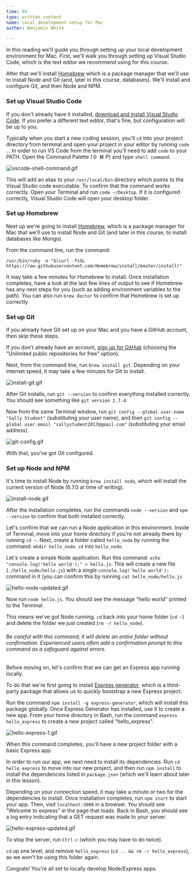 ```yaml
---
time: 60
type: written content
name: Local development setup for Mac
author: Benjamin White

---
```


In this reading we'll guide you through setting up your local development environment for Mac. First, we'll walk you through setting up Visual Studio Code, which is the text editor we recommend using for this course.

After that we'll install [Homebrew](http://brew.sh/) which is a package manager that we'll use to install Node and Git (and, later in this course, databases). We'll install and configure Git, and then Node and NPM.


### Set up Visual Studio Code


If you don't already have it installed, [download and install Visual Studio Code](https://code.visualstudio.com/). If you prefer a different text editor, that's fine, but configuration will be up to you.

Typically when you start a new coding session, you'll `cd` into your project directory from terminal and open your project in your editor by running `code .`. In order to run VS Code from the terminal you'll need to add `code` to your PATH. Open the Command Palette (&#8679; &#8984; P) and type `shell command`. 

![vscode-shell-command.gif](vscode-shell-command.gif)

This will add an alias to your `/usr/local/bin` directory which points to the Visual Studio code executable. To confirm that the command works correctly. Open your Terminal and run `code ~/Desktop`. If it is configured correctly, Visual Studio Code will open your desktop folder.


### Set up Homebrew

Next up we're going to install [Homebrew](http://brew.sh/), which is a package manager for Mac that we'll use to install Node and Git (and later in this course, to install databases like Mongo).

From the command line, run the command:

```
/usr/bin/ruby -e "$(curl -fsSL https://raw.githubusercontent.com/Homebrew/install/master/install)"
```

It may take a few minutes for Homebrew to install. Once installation completes, have a look at the last few lines of output to see if Homebrew has any next steps for you (such as adding environment variables to the path). You can also run `brew doctor` to confirm that Homebrew is set up correctly.


### Set up Git

If you already have Git set up on your Mac and you have a GitHub account, then skip these steps.

If you don't already have an account, [sign up for GitHub](https://github.com/join?source=header-home) (choosing the "Unlimited public repositories for free" option).

Next, from the command line, run `brew install git`. Depending on your internet speed, it may take a few minutes for Git to install.

![install-git.gif](install-git.gif)

After Git installs, run `git --version` to confirm everything installed correctly. You should see something like `git version 2.7.4`.

Now from the same Terminal window, run `git config --global user.name "Sally Student"` (substituting your user name), and then `git config --global user.email "sallystudent2017@gmail.com"` (substituting your email address).

![git-config.gif](git-config.gif)

With that, you've got Git configured.


### Set up Node and NPM

It's time to install Node by running `brew install node`, which will install the current version of Node (6.7.0 at time of writing).

![install-node.gif](install-node.gif)

After the installation completes, run the commands `node --version` and `npm --version` to confirm that both installed correctly.

Let's confirm that we can run a Node application in this environment. Inside of Terminal, move into your home directory if you're not already there by running `cd ~`. Next, create a folder called `hello_node` by running the command: `mkdir hello_node`. `cd` into `hello_node`.

Let's create a simple Node application. Run this command: `echo "console.log('hello world');" > hello.js`.  This will create a new file (`./hello_node/hello.js`) with a single `console.log('hello world');` command in it (you can confirm this by running `cat hello_node/hello.js`

![hello-node-updated.gif](hello-node-updated.gif)

Now run `node hello.js`. You should see the message "hello world" printed to the Terminal.

This means we've got Node running. `cd` back into your home folder (`cd ~`) and delete the folder we just created (`rm -r hello_node`).

###### Be careful with this command; it will delete an entire folder without confirmation. Experienced users often add a confirmation prompt to this command as a safeguard against errors.

Before moving on, let's confirm that we can get an Express app running locally.

To do that we're first going to install [Express generator](https://www.npmjs.com/package/express-generator), which is a third-party package that allows us to quickly bootstrap a new Express project.

Run the command `npm install -g express-generator`, which will install this package globally. Once Express Generator has installed, use it to create a new app. From your home directory in Bash, run the command `express hello_express` to create a new project called "hello_express".

![hello-express-1.gif](hello-express-1.gif)

When this command completes, you'll have a new project folder with a basic Express app.

In order to run our app, we next need to install its dependencies. Run `cd hello_express` to move into our new project, and then run `npm install` to install the dependencies listed in `package.json` (which we'll learn about later in this lesson).

Depending on your connection speed, it may take a minute or two for the dependencies to install. Once installation completes, run `npm start` to start your app. Then, visit `localhost:3000` in a browser. You should see "Welcome to express" in the page that loads. Back in Bash, you should see a log entry indicating that a GET request was made to your server.


![hello-express-updated.gif](hello-express-updated.gif)

To stop the server, run `Ctrl-c` (which you may have to do twice).

`cd` up one level, and remove `hello_express` (`cd .. && rm -r hello_express`), as we won't be using this folder again.

Congrats! You're all set to locally develop Node/Express apps.

